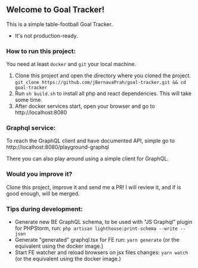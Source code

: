 ## Welcome to Goal Tracker!

This is a simple table-football Goal Tracker.

- It's not production-ready.

### How to run this project:

You need at least `docker` and `git` your local machine.

1. Clone this project and open the directory where you cloned the project. `git clone https://github.com/jBernavaPrah/goal-tracker.git && cd goal-tracker`
2. Run `sh build.sh` to install all php and react dependencies. This will take some time.
3. After docker services start, open your browser and go to http://localhost:8080

### Graphql service:

To reach the GraphQL client and have documented API, simple go to http://localhost:8080/playground-graphql

There you can also play around using a simple client for GraphQL.

### Would you improve it?

Clone this project, improve it and send me a PR! I will review it, and if is good enough, will be merged. 

### Tips during development:

- Generate new BE GraphQL schema, to be used with "JS Graphql" plugin for PHPStorm, run: `php artisan lighthouse:print-schema --write --json`
- Generate "generated" graphql.tsx for FE run: `yarn generate` (or the equivalent using the docker image.)
- Start FE watcher and reload browsers on jsx files changes: `yarn watch` (or the equivalent using the docker image.)